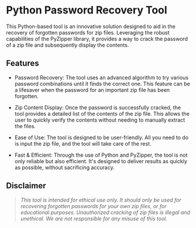 # Python Password Recovery Tool

This Python-based tool is an innovative solution designed to aid in the recovery of forgotten passwords for zip files. Leveraging the robust capabilities of the PyZipper library, it provides a way to crack the password of a zip file and subsequently display the contents.


## Features

  -  Password Recovery: The tool uses an advanced algorithm to try various password combinations until it finds the correct one. This feature can be a lifesaver when the password for an important zip file has been forgotten.

  -  Zip Content Display: Once the password is successfully cracked, the tool provides a detailed list of the contents of the zip file. This allows the user to quickly verify the contents without needing to manually extract the files.

  -  Ease of Use: The tool is designed to be user-friendly. All you need to do is input the zip file, and the tool will take care of the rest.

  -  Fast & Efficient: Through the use of Python and PyZipper, the tool is not only reliable but also efficient. It's designed to deliver results as quickly as possible, without sacrificing accuracy.

## Disclaimer

>*This tool is intended for ethical use only. It should only be used for recovering forgotten passwords for your own zip files, or for educational purposes. Unauthorized cracking of zip files is illegal and unethical. We are not responsible for any misuse of this tool.*
